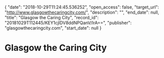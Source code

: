 {
  "date": "2018-10-29T11:24:45.536252", 
  "open_access": false, 
  "target_url": "http://www.glasgowthecaringcity.com/", 
  "description": "", 
  "end_date": null, 
  "title": "Glasgow the Caring City", 
  "record_id": "20181029T112445/KEY1cjIDV8ddNPQanV/IrA==", 
  "publisher": "glasgowthecaringcity.com", 
  "start_date": null
}

# Glasgow the Caring City

